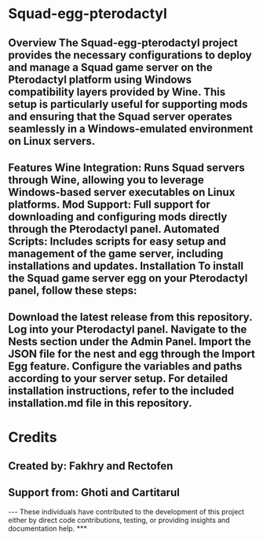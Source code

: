 # Squad-egg-pterodactyl
Overview
The Squad-egg-pterodactyl project provides the necessary configurations to deploy and manage a Squad game server on the Pterodactyl platform using Windows compatibility layers provided by Wine. This setup is particularly useful for supporting mods and ensuring that the Squad server operates seamlessly in a Windows-emulated environment on Linux servers.
---
Features
Wine Integration: Runs Squad servers through Wine, allowing you to leverage Windows-based server executables on Linux platforms.
Mod Support: Full support for downloading and configuring mods directly through the Pterodactyl panel.
Automated Scripts: Includes scripts for easy setup and management of the game server, including installations and updates.
Installation
To install the Squad game server egg on your Pterodactyl panel, follow these steps:
---
Download the latest release from this repository.
Log into your Pterodactyl panel.
Navigate to the Nests section under the Admin Panel.
Import the JSON file for the nest and egg through the Import Egg feature.
Configure the variables and paths according to your server setup.
For detailed installation instructions, refer to the included installation.md file in this repository.
---
# Credits
## Created by: Fakhry and Rectofen
## Support from: Ghoti and Cartitarul
--- These individuals have contributed to the development of this project either by direct code contributions, testing, or providing insights and documentation help. ***

